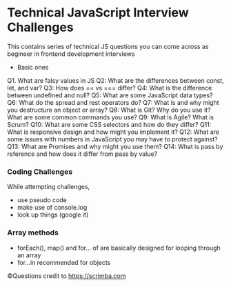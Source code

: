 # Technical JavaScript Interview Challenges

This contains series of technical JS questions you can come across as begineer in frontend development interviews

- Basic ones

Q1. What are falsy values in JS
Q2: What are the differences between const, let, and var?
Q3: How does == vs === differ?
Q4: What is the difference between undefined and null?
Q5: What are some JavaScript data types?
Q6: What do the spread and rest operators do?
Q7: What is and why might you destructure an object or array?
Q8: What is Git? Why do you use it? What are some common commands you use?
Q9: What is Agile? What is Scrum?
Q10: What are some CSS selectors and how do they differ?
Q11: What is responsive design and how might you implement it?
Q12: What are some issues with numbers in JavaScript you may have to protect against?
Q13: What are Promises and why might you use them?
Q14: What is pass by reference and how does it differ from pass by value?

### Coding Challenges

While attempting challenges,

- use pseudo code
- make use of console.log
- look up things (google it)

### Array methods

- forEach(), map() and for... of are basically designed for looping through an array
- for...in recommended for objects

©Questions credit to https://scrimba.com
